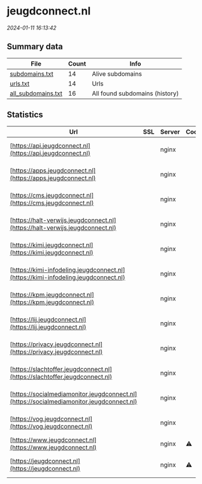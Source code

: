 # jeugdconnect.nl
*2024-01-11 16:13:42*
## Summary data


| File       | Count | Info |
|------------|-------|------|
|[subdomains.txt](/data/jeugdconnect.nl/subdomains.txt)|14|Alive subdomains|
|[urls.txt](/data/jeugdconnect.nl/urls.txt)|14|Urls|
|[all_subdomains.txt](/data/jeugdconnect.nl/all_subdomains.txt)|16|All found subdomains (history)|


## Statistics


| Url | SSL | Server | Cookie | HSTS | CSP | XFO | XXP | RP | Tech |Title |
|------------|-------|------|------|------|------|------|------|------|------|------|
|[https://api.jeugdconnect.nl](https://api.jeugdconnect.nl)| |nginx| | | | | | :white_check_mark: |Bootstrap HSTS Nginx|JustitieConnect|
|[https://apps.jeugdconnect.nl](https://apps.jeugdconnect.nl)| |nginx| | | | | | :white_check_mark: |Bootstrap HSTS Nginx|JustitieConnect|
|[https://cms.jeugdconnect.nl](https://cms.jeugdconnect.nl)| |nginx| | | | | | :white_check_mark: |Bootstrap HSTS Nginx|JustitieConnect|
|[https://halt-verwijs.jeugdconnect.nl](https://halt-verwijs.jeugdconnect.nl)| |nginx| | | | | | :white_check_mark: |Bootstrap HSTS Nginx|JustitieConnect|
|[https://kimi.jeugdconnect.nl](https://kimi.jeugdconnect.nl)| |nginx| | | | | | :white_check_mark: |Bootstrap HSTS Nginx|JustitieConnect|
|[https://kimi-infodeling.jeugdconnect.nl](https://kimi-infodeling.jeugdconnect.nl)| |nginx| | | | | | :white_check_mark: |Bootstrap HSTS Nginx|JustitieConnect|
|[https://kpm.jeugdconnect.nl](https://kpm.jeugdconnect.nl)| |nginx| | | | | | :white_check_mark: |Bootstrap HSTS Nginx|JustitieConnect|
|[https://lij.jeugdconnect.nl](https://lij.jeugdconnect.nl)| |nginx| | | | | | :white_check_mark: |Bootstrap HSTS Nginx|JustitieConnect|
|[https://privacy.jeugdconnect.nl](https://privacy.jeugdconnect.nl)| |nginx| | | | | | :white_check_mark: |Bootstrap HSTS Nginx|JustitieConnect|
|[https://slachtoffer.jeugdconnect.nl](https://slachtoffer.jeugdconnect.nl)| |nginx| | | | | | :white_check_mark: |Bootstrap HSTS Nginx|JustitieConnect|
|[https://socialmediamonitor.jeugdconnect.nl](https://socialmediamonitor.jeugdconnect.nl)| |nginx| | | | | | :white_check_mark: |Bootstrap HSTS Nginx|JustitieConnect|
|[https://vog.jeugdconnect.nl](https://vog.jeugdconnect.nl)| |nginx| | | | | | :white_check_mark: |Bootstrap HSTS Nginx|JustitieConnect|
|[https://www.jeugdconnect.nl](https://www.jeugdconnect.nl)| |nginx|:warning: |:white_check_mark: | | :white_check_mark: | | :white_check_mark: |HSTS Nginx||
|[https://jeugdconnect.nl](https://jeugdconnect.nl)| |nginx|:warning: |:white_check_mark: | | :white_check_mark: | | :white_check_mark: |AngularJS HSTS Nginx|landingspage|